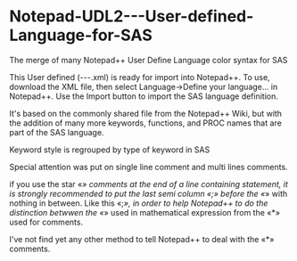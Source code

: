 # Notepad-UDL2---User-defined-Language-for-SAS
The merge of many  Notepad++ User Define Language color syntax for SAS

This User defined (---.xml) is ready for import into Notepad++. To use, download the XML file, then select Language->Define your language... in Notepad++. Use the Import button to import the SAS language definition.

It's based on the commonly shared file from the Notepad++ Wiki, but with the addition of many more keywords, functions, and PROC names that are part of the SAS language.

Keyword style is regrouped by type of keyword in SAS

Special attention was put on single line comment and multi lines comments.

if you use the star «*» comments at the end of a line containing statement, it is strongly recommended to put the last semi column «;» before the «*» with nothing in between. Like this «;*», in order to help Notepad++ to do the distinction betwwen the «*» used in mathematical expression from the «*» used for comments.

I've not find yet any other method to tell Notepad++ to deal with the «*» comments.

